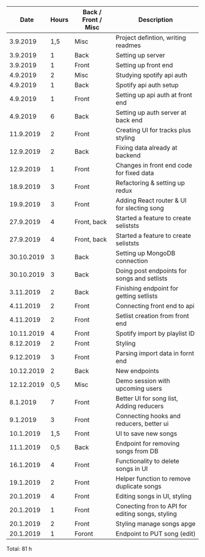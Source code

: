 | Date       | Hours | Back / Front / Misc | Description                                      |
| ---------- | ----- | ------------------- | ------------------------------------------------ |
| 3.9.2019   | 1,5   | Misc                | Project defintion, writing readmes               |
| 3.9.2019   | 1     | Back                | Setting up server                                |
| 3.9.2019   | 1     | Front               | Setting up front end                             |
| 4.9.2019   | 2     | Misc                | Studying spotify api auth                        |
| 4.9.2019   | 1     | Back                | Spotify api auth setup                           |
| 4.9.2019   | 1     | Front               | Setting up api auth at front end                 |
| 4.9.2019   | 6     | Back                | Setting up auth server at back end               |
| 11.9.2019  | 2     | Front               | Creating UI for tracks plus styling              |
| 12.9.2019  | 2     | Back                | Fixing data already at backend                   |
| 12.9.2019  | 1     | Front               | Changes in front end code for fixed data         |
| 18.9.2019  | 3     | Front               | Refactoring & setting up redux                   |
| 19.9.2019  | 3     | Front               | Adding React router & UI for slecting song       |
| 27.9.2019  | 4     | Front, back         | Started a feature to create seliststs            |
| 27.9.2019  | 4     | Front, back         | Started a feature to create seliststs            |
| 30.10.2019 | 3     | Back                | Setting up MongoDB connection                    |
| 30.10.2019 | 3     | Back                | Doing post endpoints for songs and setlists      |
| 3.11.2019  | 2     | Back                | Finishing endpoint for getting setlists          |
| 4.11.2019  | 2     | Front               | Connecting front end to api                      |
| 4.11.2019  | 2     | Front               | Setlist creation from front end                  |
| 10.11.2019 | 4     | Front               | Spotify import by playlist ID                    |
| 8.12.2019  | 2     | Front               | Styling                                          |
| 9.12.2019  | 3     | Front               | Parsing import data in fornt end                 |
| 10.12.2019 | 2     | Back                | New endpoints                                    |
| 12.12.2019 | 0,5   | Misc                | Demo session with upcoming users                 |
| 8.1.2019   | 7     | Front               | Better UI for song list, Adding reducers         |
| 9.1.2019   | 3     | Front               | Connecting hooks and reducers, better ui         |
| 10.1.2019  | 1,5   | Front               | UI to save new songs                             |
| 11.1.2019  | 0,5   | Back                | Endpoint for removing songs from DB              |
| 16.1.2019  | 4     | Front               | Functionality to delete songs in UI              |
| 19.1.2019  | 2     | Front               | Helper function to remove duplicate songs        |
| 20.1.2019  | 4     | Front               | Editing songs in UI, styling                     |
| 20.1.2019  | 1     | Front               | Conecting fron to API for editing songs, styling |
| 20.1.2019  | 2     | Front               | Styling manage songs apge                        |
| 20.1.2019  | 1     | Foront              | Endpoint to PUT song (edit)                      |

Total: 81 h
